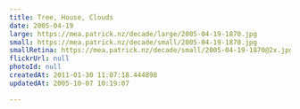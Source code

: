 ```yaml
---
title: Tree, House, Clouds
date: 2005-04-19
large: https://mea.patrick.nz/decade/large/2005-04-19-1870.jpg
small: https://mea.patrick.nz/decade/small/2005-04-19-1870.jpg
smallRetina: https://mea.patrick.nz/decade/small/2005-04-19-1870@2x.jpg
flickrUrl: null
photoId: null
createdAt: 2011-01-30 11:07:18.444898
updatedAt: 2005-10-07 10:19:07

---
```


